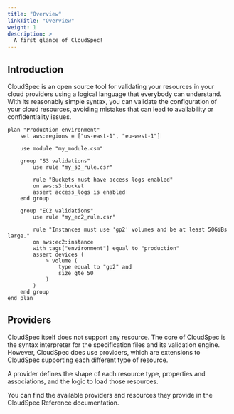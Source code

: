 ```yaml
---
title: "Overview"
linkTitle: "Overview"
weight: 1
description: >
  A first glance of CloudSpec!
---
```


## Introduction
CloudSpec is an open source tool for validating your resources in your cloud providers using a logical language that everybody can understand. With its reasonably simple syntax, you can validate the configuration of your cloud resources, avoiding mistakes that can lead to availability or confidentiality issues. 

```
plan "Production environment"
    set aws:regions = ["us-east-1", "eu-west-1"]

    use module "my_module.csm"

    group "S3 validations"
        use rule "my_s3_rule.csr"

        rule "Buckets must have access logs enabled"
        on aws:s3:bucket
        assert access_logs is enabled
    end group

    group "EC2 validations"
        use rule "my_ec2_rule.csr"

        rule "Instances must use 'gp2' volumes and be at least 50GiBs large."
        on aws:ec2:instance
        with tags["environment"] equal to "production"
        assert devices (
            > volume (
                type equal to "gp2" and
                size gte 50
            )
        )
    end group
end plan
```

## Providers

CloudSpec itself does not support any resource. The core of CloudSpec is the syntax interpreter for the specification files and its validation engine. However, CloudSpec does use providers, which are extensions to CloudSpec supporting each different type of resource.

A provider defines the shape of each resource type, properties and associations, and the logic to load those resources.

You can find the available providers and resources they provide in the CloudSpec Reference documentation.

